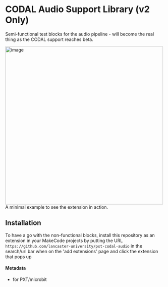 # CODAL Audio Support Library (v2 Only)

Semi-functional test blocks for the audio pipeline - will become the real thing as the CODAL support reaches beta.

<img width="500" alt="image" src="https://user-images.githubusercontent.com/537325/170590872-32534279-f4a7-4273-a17b-0b0849297d5b.png">
A minimal example to see the extension in action.

## Installation

To have a go with the non-functional blocks, install this repository as an extension in your MakeCode projects by putting the URL `https://github.com/lancaster-university/pxt-codal-audio` in the search/url bar when on the 'add extensions' page and click the extension that pops up

#### Metadata

* for PXT/microbit
